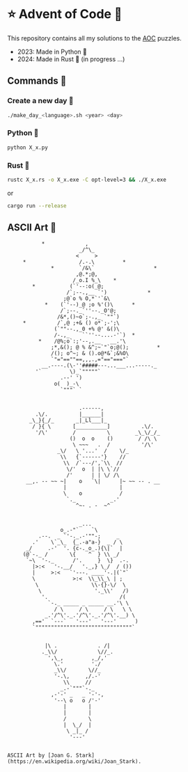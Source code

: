 # ⭐ Advent of Code 🎄

This repository contains all my solutions to the [AOC](https://adventofcode.com/) puzzles.

- 2023: Made in Python 🐍
- 2024: Made in Rust 🦀 (in progress ...)

## Commands 🚀

### Create a new day 📅

```bash
./make_day_<language>.sh <year> <day>
```

### Python 🐍

```bash
python X_x.py
```

### Rust 🦀

```bash
rustc X_x.rs -o X_x.exe -C opt-level=3 && ./X_x.exe
```

or

```bash
cargo run --release
```

## ASCII Art 🎨

               *             ,
                           _/^\_
                          <     >
         *                 /.-.\         *
                  *        `/&\`                   *
                          ,@.*;@,
                         /_o.I %_\    *
            *           (`'--:o(_@;
                       /`;--.,__ `')             *
                      ;@`o % O,*`'`&\ 
                *    (`'--)_@ ;o %'()\      *
                     /`;--._`''--._O'@;
                    /&*,()~o`;-.,_ `""`)
         *          /`,@ ;+& () o*`;-';\
                   (`""--.,_0 +% @' &()\
                   /-.,_    ``''--....-'`)  *
              *    /@%;o`:;'--,.__   __.'\
                  ;*,&(); @ % &^;~`"`o;@();         *
                  /(); o^~; & ().o@*&`;&%O\
                  `"="==""==,,,.,="=="==="`
               __.----.(\-''#####---...___...-----._
             '`         \)_`"""""`
                     .--' ')
                   o(  )_-\
                     `"""` `


                           .------,
             .\/.          |______|
           _\_}{_/_       _|_Ll___|_
            / }{ \       [__________]          .\/.
             '/\'        /          \        _\_\/_/_
                        ()  o  o    ()        / /\ \
                         \ ~~~   .  /          '/\'
                    _\/   \ '...'  /    \/_
                     \\   {`------'}    //
                      \\  /`---/',`\\  //
                       \/'  o  | |\ \`//
                       /'      | | \/ /\
          __,. -- ~~ ~|    o   `\|      |~ ~~ -- . __
                      |                 |
                      \    o            /
                       `._           _.'
                          ^~- . -  ~^ 


                           _...
                     o_.-"`    `\
              .--.  _ `'-._.-'""-;     _
            .'    \`_\_  {_.-a"a-}  _ / \
          _/     .-'  '. {c-._o_.){\|`  |
         (@`-._ /       \{    ^  } \\ _/
          `~\  '-._      /'.     }  \}  .-.
            |>:<   '-.__/   '._,} \_/  / ())  
            |     >:<   `'---. ____'-.|(`"`
            \            >:<  \\_\\_\ | ;
             \                 \\-{}-\/  \
              \                 '._\\'   /)
               '.                       /(
                 `-._ _____ _ _____ __.'\ \
                   / \     / \     / \   \ \ 
                _.'/^\'._.'/^\'._.'/^\'.__) \
            ,=='  `---`   '---'   '---'      )
            `"""""""""""""""""""""""""""""""`


                |\ .             . /|
               ._\\/             \//_.
                 ',\_,         ,_/,'
                   \.'         './
                   _\\/       \//_
                   '-.\,     ,/.-'
                      \\     //
                     _.-`"""`-._
                  ,-'-' _   _ '-'-,
                   '--\ o   o /'-'
                      |       |
                      |       |
                      /       \
                      |  \_/  |
                       \ _|_ /
                        '---'
```

ASCII Art by [Joan G. Stark](https://en.wikipedia.org/wiki/Joan_Stark).
